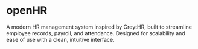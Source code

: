 # openHR
A modern HR management system inspired by GreytHR, built to streamline employee records, payroll, and attendance. Designed for scalability and ease of use with a clean, intuitive interface.
